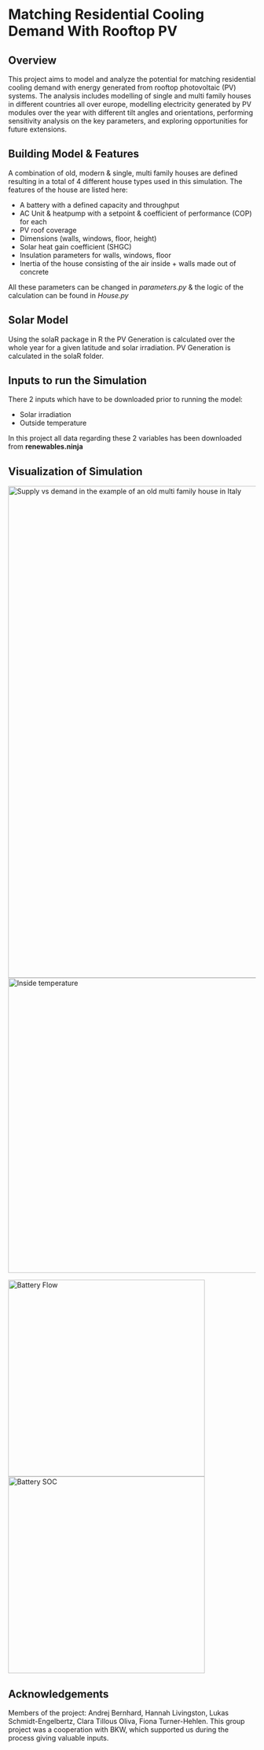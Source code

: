 # Matching Residential Cooling Demand With Rooftop PV
## Overview
This project aims to model and analyze the potential for matching residential cooling demand with energy generated from rooftop photovoltaic (PV) systems. The analysis includes modelling of single and multi family houses in different countries all over europe, modelling electricity generated by PV modules over the year with different tilt angles and orientations, performing sensitivity analysis on the key parameters, and exploring opportunities for future extensions.

## Building Model & Features

A combination of old, modern & single, multi family houses are defined resulting in a total of 4 different house types used in this simulation. 
The features of the house are listed here:
- A battery with a defined capacity and throughput
- AC Unit & heatpump with a setpoint & coefficient of performance (COP) for each
- PV roof coverage
- Dimensions (walls, windows, floor, height)
- Solar heat gain coefficient (SHGC)
- Insulation parameters for walls, windows, floor
- Inertia of the house consisting of the air inside + walls made out of concrete

All these parameters can be changed in *parameters.py* & the logic of the calculation can be found in *House.py*

## Solar Model

Using the solaR package in R the PV Generation is calculated over the whole year for a given latitude and solar irradiation.
PV Generation is calculated in the solaR folder.

## Inputs to run the Simulation

There 2 inputs which have to be downloaded prior to running the model:
- Solar irradiation 
- Outside temperature

In this project all data regarding these 2 variables has been downloaded from **renewables.ninja**

## Visualization of Simulation

<img src="https://github.com/beandrej/BKW_CS4/blob/main/example%20plots/IT_supply_demand_old_MFH.png" alt="Supply vs demand in the example of an old multi family house in Italy" width="1000" />
<img src="https://github.com/beandrej/BKW_CS4/blob/main/example%20plots/IT_t_inside.png" alt="Inside temperature" width="600" />
<p float="center">
  <img src="https://github.com/beandrej/BKW_CS4/blob/main/example%20plots/IT_battery_flow_old_MFH.png" alt="Battery Flow" width="400" />
  <img src="https://github.com/beandrej/BKW_CS4/blob/main/example%20plots/IT_battery_SOC_old_MFH.png" alt="Battery SOC" width="400" />
</p>

## Acknowledgements

Members of the project: Andrej Bernhard, Hannah Livingston, Lukas Schmidt-Engelbertz, Clara Tillous Oliva, Fiona Turner-Hehlen.
This group project was a cooperation with BKW, which supported us during the process giving valuable inputs.
